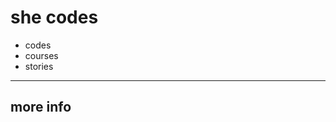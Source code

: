 <html>
<head>
<title> she codes </title>
</head>
<body>
<h1> she codes </h1>
<ul>
<li> codes </li>
<li> courses </li>
<li>stories </li>
</ul>
<hr>
<h2> more info</h2>
</body>
</html>
